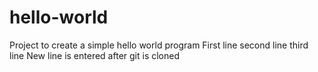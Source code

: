 # hello-world
Project to create a simple hello world program
First line 
second line 
third line 
New line is entered after git is cloned 